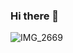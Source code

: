 ### Hi there 👋

<!--
**tcxxxx/tcxxxx** is a ✨ _special_ ✨ repository because its `README.md` (this file) appears on your GitHub profile.

Here are some ideas to get you started:

- 🔭 I’m currently working on ...
- 🌱 I’m currently learning ...
- 👯 I’m looking to collaborate on ...
- 🤔 I’m looking for help with ...
- 💬 Ask me about ...
- 📫 How to reach me: ...
- 😄 Pronouns: ...
- ⚡ Fun fact: ...
-->

![IMG_2669](https://user-images.githubusercontent.com/19209239/87108629-be96e400-c230-11ea-9626-cfc2915b77ba.jpg)
